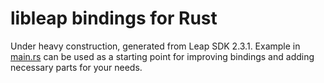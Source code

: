 # libleap bindings for Rust

Under heavy construction, generated from Leap SDK 2.3.1.
Example in [main.rs](src/main.rs) can be used as a starting point for improving bindings and adding necessary parts for your needs.